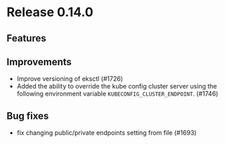 # Release 0.14.0

## Features

## Improvements

- Improve versioning of eksctl (#1726)
- Added the ability to override the kube config cluster server using the
  following environment variable `KUBECONFIG_CLUSTER_ENDPOINT`. (#1746)

## Bug fixes

- fix changing public/private endpoints setting from file (#1693)
